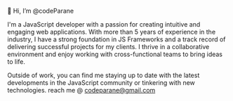 👋 Hi, I’m @codeParane

I'm a JavaScript developer with a passion for creating intuitive and engaging web applications. With more than 5 years of experience in the industry, I have a strong foundation in JS Frameworks and a track record of delivering successful projects for my clients. I thrive in a collaborative environment and enjoy working with cross-functional teams to bring ideas to life.

Outside of work, you can find me staying up to date with the latest developments in the JavaScript community or tinkering with new technologies.
reach me @ codeparane@gmail.com
<!---
codeparane/codeparane is a ✨ special ✨ repository because its `README.md` (this file) appears on your GitHub profile.
You can click the Preview link to take a look at your changes.
--->
